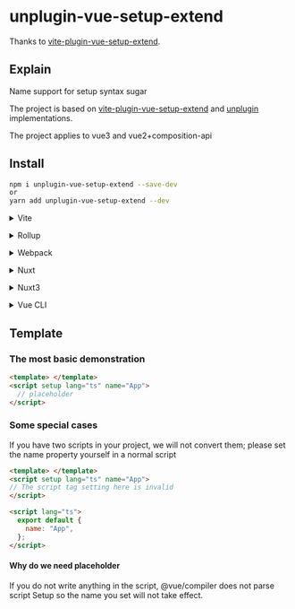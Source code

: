 # unplugin-vue-setup-extend

Thanks to [vite-plugin-vue-setup-extend](https://github.com/vbenjs/vite-plugin-vue-setup-extend).

## Explain

Name support for setup syntax sugar

The project is based on [vite-plugin-vue-setup-extend](https://github.com/vbenjs/vite-plugin-vue-setup-extend) and [unplugin](https://github.com/unjs/unplugin) implementations.

The project applies to vue3 and vue2+composition-api

## Install

```bash
npm i unplugin-vue-setup-extend --save-dev
or
yarn add unplugin-vue-setup-extend --dev
```

<details>
<summary>Vite</summary><br>

```ts
// vite.config.ts
import VueSetupExtend from "unplugin-vue-setup-extend/vite";

export default defineConfig({
  plugins: [
    VueSetupExtend({
      /* options */
    }),
  ],
});
```

Example: [`examples/vite`](./examples/vite)

<br></details>

<details>
<summary>Rollup</summary><br>

```ts
// rollup.config.js
import VueSetupExtend from "unplugin-vue-setup-extend/rollup";
export default {
  plugins: [
    VueSetupExtend({
      /* options */
    }),
  ],
};
```

<br></details>

<details>
<summary>Webpack</summary><br>

```ts
// webpack.config.js
module.exports = {
  /* ... */
  plugins: [
    require("unplugin-vue-setup-extend/webpack")({
      /* options */
    }),
  ],
};
```

<br></details>

<details>
<summary>Nuxt</summary><br>

```ts
// nuxt.config.js
export default {
  buildModules: [
    [
      "unplugin-vue-setup-extend/nuxt",
      {
        /* options */
      },
    ],
  ],
};
```

> This module works for both Nuxt 2 and [Nuxt Vite](https://github.com/nuxt/vite)

<br></details>

<details>

<summary>Nuxt3</summary><br>

```ts
// nuxt.config.js
import VueSetupExtend from "unplugin-vue-setup-extend/vite"
export default {
   vite: {
        plugins: [VueSetupExtend({})],
  }
};
```

> This module works for both Nuxt 3

<br></details>

<details>


<summary>Vue CLI</summary><br>

```ts
// vue.config.js
module.exports = {
  configureWebpack: {
    plugins: [
      require("unplugin-vue-setup-extend/webpack")({
        /* options */
      }),
    ],
  },
};
```

Example: [`examples/vue-cli`](./examples/vue-cli)
<br></details>

## Template

### The most basic demonstration

```html
<template> </template>
<script setup lang="ts" name="App">
  // placeholder
</script>
```

### Some special cases

If you have two scripts in your project, we will not convert them; please set the name property yourself in a normal script

```html
<template> </template>
<script setup lang="ts" name="App">
// The script tag setting here is invalid
</script>

<script lang="ts">
  export default {
    name: "App",
  };
</script>
```
#### Why do we need placeholder 

If you do not write anything in the script, @vue/compiler does not parse script Setup so the name you set will not take effect.
